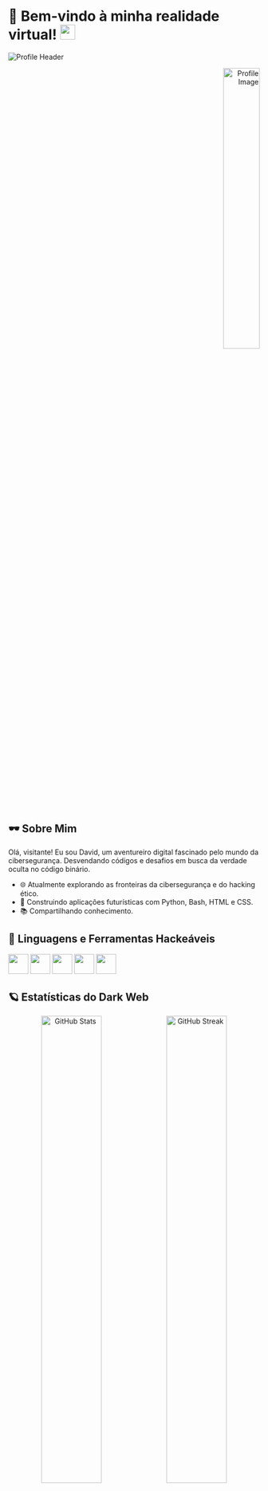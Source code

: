 # 👾 Bem-vindo à minha realidade virtual! <img width="30" src="https://emojis.slackmojis.com/emojis/images/1593555389/9579/blob_excited.gif?1593555389" alt="party blob" />

![Profile Header](https://user-images.githubusercontent.com/70382532/138322189-2db8df52-9dcb-40a0-88a8-c365466bd33d.gif)

<div align="right">
  <img width="38%" src="https://media.discordapp.net/attachments/1002426335597166615/1002428789411815486/IMG_20220729_011221_647.jpg?width=676&height=676" alt="Profile Image" />
</div>

## 🕶️ Sobre Mim

Olá, visitante! Eu sou David, um aventureiro digital fascinado pelo mundo da cibersegurança. Desvendando códigos e desafios em busca da verdade oculta no código binário.

- 🌐 Atualmente explorando as fronteiras da cibersegurança e do hacking ético.
- 🚀 Construindo aplicações futurísticas com Python, Bash, HTML e CSS.
- 📚 Compartilhando conhecimento.

## 🦠 Linguagens e Ferramentas Hackeáveis

<code><img height="40" width="40" src="https://cdn.jsdelivr.net/gh/devicons/devicon/icons/python/python-original.svg"></code>
<code><img height="40" width="40" src="https://cdn.jsdelivr.net/gh/devicons/devicon/icons/bash/bash-original.svg"></code>
<code><img height="40" width="40" src="https://cdn.jsdelivr.net/gh/devicons/devicon/icons/html5/html5-original.svg"></code>
<code><img height="40" width="40" src="https://cdn.jsdelivr.net/gh/devicons/devicon/icons/css3/css3-original.svg"></code>
<code><img height="40" width="40" src="https://cdn.jsdelivr.net/gh/devicons/devicon/icons/javascript/javascript-original.svg"></code>

## 🪐 Estatísticas do Dark Web

<div align="center">
  <img src="https://github-readme-stats.vercel.app/api?username=Davidx30&theme=radical&title_color=ff3068" alt="GitHub Stats" width="49%" />
  <img src="http://github-readme-streak-stats.herokuapp.com/?user=Davidx30&theme=radical&date_format=M%20j%5B%2C%20Y%5D&ring=ff3068&fire=ff3068&sideNums=ff3068" alt="GitHub Streak" width="49%" />
</div>

## 🌌 Linguagens Mais Utilizadas

<div align="center">
  <img src="https://github-readme-stats.vercel.app/api/top-langs/?username=Davidx30&layout=compact&langs_count=5&theme=radical" alt="Most Used Languages" />
</div>

## 🪙 "No mundo virtual, somos todos zeros e uns. Mas algumas mentes brilham com código de neón." 🎮

![GIF](https://media.giphy.com/media/KmHueA88mFABT9GkkR/giphy.gif?width=400)

---

<div align="center">
  <img src="https://github.com/Davidx30/Davidx30/blob/output/github-contribution-grid-snake.svg" alt="Snake animation" />
</div>
